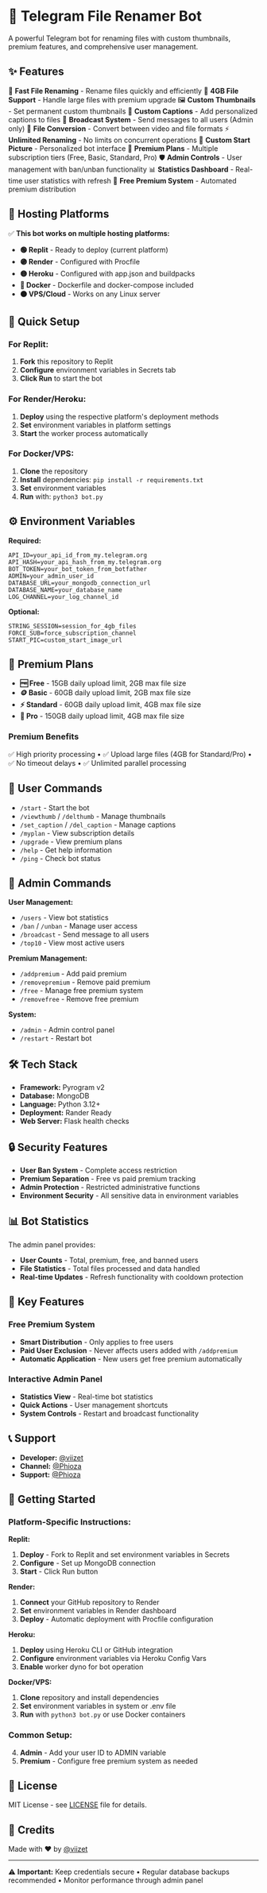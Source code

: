 # 🤖 Telegram File Renamer Bot

A powerful Telegram bot for renaming files with custom thumbnails, premium features, and comprehensive user management.

## ✨ Features

🚀 **Fast File Renaming** - Rename files quickly and efficiently
📁 **4GB File Support** - Handle large files with premium upgrade
🖼️ **Custom Thumbnails** - Set permanent custom thumbnails
📝 **Custom Captions** - Add personalized captions to files
📢 **Broadcast System** - Send messages to all users (Admin only)
🔄 **File Conversion** - Convert between video and file formats
⚡ **Unlimited Renaming** - No limits on concurrent operations
🎨 **Custom Start Picture** - Personalized bot interface
💎 **Premium Plans** - Multiple subscription tiers (Free, Basic, Standard, Pro)
🛡️ **Admin Controls** - User management with ban/unban functionality
📊 **Statistics Dashboard** - Real-time user statistics with refresh
🎁 **Free Premium System** - Automated premium distribution

## 🚀 Hosting Platforms

✅ **This bot works on multiple hosting platforms:**

- **🟢 Replit** - Ready to deploy (current platform)
- **🟣 Render** - Configured with Procfile
- **🟡 Heroku** - Configured with app.json and buildpacks
- **🔵 Docker** - Dockerfile and docker-compose included
- **⚫ VPS/Cloud** - Works on any Linux server

## 🚀 Quick Setup

### For Replit:
1. **Fork** this repository to Replit
2. **Configure** environment variables in Secrets tab
3. **Click Run** to start the bot

### For Render/Heroku:
1. **Deploy** using the respective platform's deployment methods
2. **Set** environment variables in platform settings
3. **Start** the worker process automatically

### For Docker/VPS:
1. **Clone** the repository
2. **Install** dependencies: `pip install -r requirements.txt`
3. **Set** environment variables
4. **Run** with: `python3 bot.py`

## ⚙️ Environment Variables

**Required:**
```env
API_ID=your_api_id_from_my.telegram.org
API_HASH=your_api_hash_from_my.telegram.org
BOT_TOKEN=your_bot_token_from_botfather
ADMIN=your_admin_user_id
DATABASE_URL=your_mongodb_connection_url
DATABASE_NAME=your_database_name
LOG_CHANNEL=your_log_channel_id
```

**Optional:**
```env
STRING_SESSION=session_for_4gb_files
FORCE_SUB=force_subscription_channel
START_PIC=custom_start_image_url
```

## 💎 Premium Plans

- **🆓 Free** - 15GB daily upload limit, 2GB max file size
- **🪙 Basic** - 60GB daily upload limit, 2GB max file size
- **⚡ Standard** - 60GB daily upload limit, 4GB max file size  
- **💎 Pro** - 150GB daily upload limit, 4GB max file size

### Premium Benefits
✅ High priority processing • ✅ Upload large files (4GB for Standard/Pro) • ✅ No timeout delays • ✅ Unlimited parallel processing

## 👥 User Commands

- `/start` - Start the bot
- `/viewthumb` / `/delthumb` - Manage thumbnails
- `/set_caption` / `/del_caption` - Manage captions
- `/myplan` - View subscription details
- `/upgrade` - View premium plans
- `/help` - Get help information
- `/ping` - Check bot status

## 🔧 Admin Commands

**User Management:**
- `/users` - View bot statistics
- `/ban` / `/unban` - Manage user access
- `/broadcast` - Send message to all users
- `/top10` - View most active users

**Premium Management:**
- `/addpremium` - Add paid premium
- `/removepremium` - Remove paid premium
- `/free` - Manage free premium system
- `/removefree` - Remove free premium

**System:**
- `/admin` - Admin control panel
- `/restart` - Restart bot

## 🛠️ Tech Stack

- **Framework:** Pyrogram v2
- **Database:** MongoDB
- **Language:** Python 3.12+
- **Deployment:** Rander Ready
- **Web Server:** Flask health checks

## 🔒 Security Features

- **User Ban System** - Complete access restriction
- **Premium Separation** - Free vs paid premium tracking
- **Admin Protection** - Restricted administrative functions
- **Environment Security** - All sensitive data in environment variables

## 📊 Bot Statistics

The admin panel provides:
- **User Counts** - Total, premium, free, and banned users
- **File Statistics** - Total files processed and data handled
- **Real-time Updates** - Refresh functionality with cooldown protection

## 📱 Key Features

### Free Premium System
- **Smart Distribution** - Only applies to free users
- **Paid User Exclusion** - Never affects users added with `/addpremium`
- **Automatic Application** - New users get free premium automatically

### Interactive Admin Panel
- **Statistics View** - Real-time bot statistics
- **Quick Actions** - User management shortcuts
- **System Controls** - Restart and broadcast functionality

## 📞 Support

- **Developer:** [@viizet](https://t.me/viizet)
- **Channel:** [@Phioza](https://t.me/Phioza)
- **Support:** [@Phioza](https://t.me/Phioza)

## 🚀 Getting Started

### Platform-Specific Instructions:

**Replit:**
1. **Deploy** - Fork to Replit and set environment variables in Secrets
2. **Configure** - Set up MongoDB connection
3. **Start** - Click Run button

**Render:**
1. **Connect** your GitHub repository to Render
2. **Set** environment variables in Render dashboard
3. **Deploy** - Automatic deployment with Procfile configuration

**Heroku:**
1. **Deploy** using Heroku CLI or GitHub integration
2. **Configure** environment variables via Heroku Config Vars
3. **Enable** worker dyno for bot operation

**Docker/VPS:**
1. **Clone** repository and install dependencies
2. **Set** environment variables in system or .env file
3. **Run** with `python3 bot.py` or use Docker containers

### Common Setup:
4. **Admin** - Add your user ID to ADMIN variable
5. **Premium** - Configure free premium system as needed

## 📝 License

MIT License - see [LICENSE](LICENSE) file for details.

## 🙏 Credits

Made with ❤️ by [@viizet](https://t.me/viizet)

---


⚠️ **Important:** Keep credentials secure • Regular database backups recommended • Monitor performance through admin panel
